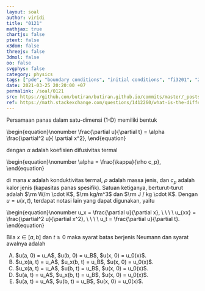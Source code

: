 ```yaml
---
layout: soal
author: viridi
title: "0121"
mathjax: true
chartjs: false
ptext: false
x3dom: false
threejs: false
3dmol: false
oo: false
svgphys: false
category: physics
tags: ["pde", "boundary conditions", "initial conditions", "fi3201", "2020-1"]
date: 2021-03-25 20:20:00 +07
permalink: /soal/0121
src: https://github.com/butiran/butiran.github.io/commits/master/_posts/soal/12/2021-03-25-pde-bc-ic-1.md
ref: https://math.stackexchange.com/questions/1412260/what-is-the-difference-between-boundary-conditions-and-initial-conditions
---
```

Persamaan panas dalam satu-dimensi (1-D) memiliki bentuk

\begin{equation}\nonumber
\frac{\partial u}{\partial t} = \alpha \frac{\partial^2 u}{ \partial x^2},
\end{equation}

dengan $\alpha$ adalah koefisien difusivitas termal

\begin{equation}\nonumber
\alpha = \frac{\kappa}{\rho c_p},
\end{equation}

di mana $\kappa$ adalah konduktivitas termal, $\rho$ adalah massa jenis, dan $c_p$ adalah kalor jenis (kapasitas panas spesifik). Satuan ketiganya, berturut-turut adalah $\rm W/m \cdot K$, $\rm kg/m^3$ dan $\rm J / kg \cdot K$. Dengan $u = u(x, t)$, terdapat notasi lain yang dapat digunakan, yaitu

\begin{equation}\nonumber
u_x = \frac{\partial u}{\partial x}, \ \ \ \ u_{xx} = \frac{\partial^2 u}{\partial x^2}, \ \ \ \ u_t = \frac{\partial u}{\partial t}.
\end{equation}

Bila $x \in [a, b]$ dan $t \ge 0$ maka syarat batas berjenis Neumann dan syarat awalnya adalah

<ol type="A">
<li>$u(a, 0) = u_A$, $u(b, 0) = u_B$, $u(x, 0) = u_0(x)$.
<li>$u_x(a, t) = u_A$, $u_x(b, t) = u_B$, $u(x, 0) = u_0(x)$.
<li>$u_x(a, t) = u_A$, $u(b, t) = u_B$, $u(x, 0) = u_0(x)$.
<li>$u(a, t) = u_A$, $u_x(b, t) = u_B$, $u(x, 0) = u_0(x)$.
<li>$u(a, t) = u_A$, $u(b, t) = u_B$, $u(x, 0) = u_0(x)$.
